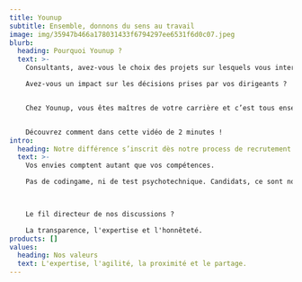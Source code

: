 ```yaml
---
title: Younup
subtitle: Ensemble, donnons du sens au travail
image: img/35947b466a178031433f6794297ee6531f6d0c07.jpeg
blurb:
  heading: Pourquoi Younup ?
  text: >-
    Consultants, avez-vous le choix des projets sur lesquels vous intervenez ?

    Avez-vous un impact sur les décisions prises par vos dirigeants ?


    Chez Younup, vous êtes maîtres de votre carrière et c’est tous ensemble que l’on co-construit l'entreprise.


    Découvrez comment dans cette vidéo de 2 minutes !
intro:
  heading: Notre différence s’inscrit dès notre process de recrutement
  text: >-
    Vos envies comptent autant que vos compétences.

    Pas de codingame, ni de test psychotechnique. Candidats, ce sont nos consultants et nos managers qui échangent directement avec vous.

    ‍

    Le fil directeur de nos discussions ?

    La transparence, l'expertise et l'honnêteté.
products: []
values:
  heading: Nos valeurs
  text: L'expertise, l'agilité, la proximité et le partage.
---
```

